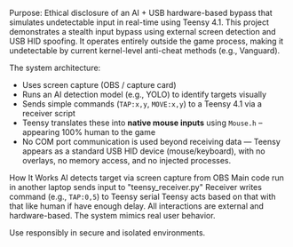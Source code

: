 Purpose: Ethical disclosure of an AI + USB hardware-based bypass that simulates undetectable input in real-time using Teensy 4.1.
This project demonstrates a stealth input bypass using external screen detection and USB HID spoofing. It operates entirely outside the game process, making it undetectable by current kernel-level anti-cheat methods (e.g., Vanguard).

The system architecture:
- Uses screen capture (OBS / capture card)
- Runs an AI detection model (e.g., YOLO) to identify targets visually
- Sends simple commands (`TAP:x,y`, `MOVE:x,y`) to a Teensy 4.1 via a receiver script
- Teensy translates these into **native mouse inputs** using `Mouse.h` – appearing 100% human to the game
- No COM port communication is used beyond receiving data — Teensy appears as a standard USB HID device (mouse/keyboard), with no overlays, no memory access, and no injected processes.

How It Works
AI detects target via screen capture from OBS
Main code run in another laptop sends input to "teensy_receiver.py"
Receiver writes command (e.g., `TAP:0,5`) to Teensy serial
Teensy acts based on that with that like human if have enough delay.
All interactions are external and hardware-based. The system mimics real user behavior.

Use responsibly in secure and isolated environments.